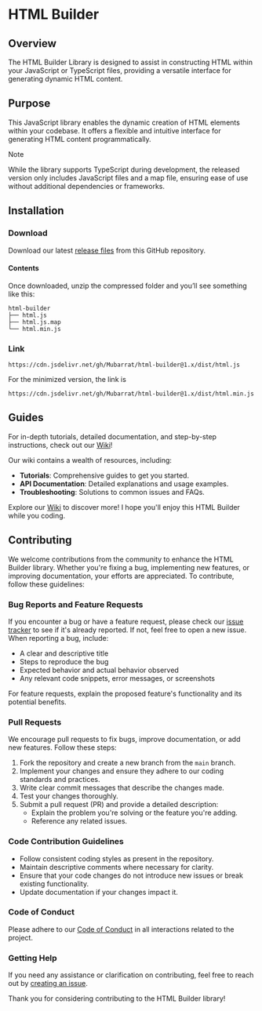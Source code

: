 # HTML Builder

## Overview
The HTML Builder Library is designed to assist in constructing HTML within your JavaScript or TypeScript files, providing a versatile interface for generating dynamic HTML content.

## Purpose
This JavaScript library enables the dynamic creation of HTML elements within your codebase. It offers a flexible and intuitive interface for generating HTML content programmatically.

> [!NOTE]
> While the library supports TypeScript during development, the released version only includes JavaScript files and a map file, ensuring ease of use without additional dependencies or frameworks.

## Installation
### Download
Download our latest [release files](https://github.com/Mubarrat/html-builder/releases) from this GitHub repository.

#### Contents
Once downloaded, unzip the compressed folder and you’ll see something like this:
```
html-builder
├── html.js
├── html.js.map
└── html.min.js
```

### Link
```
https://cdn.jsdelivr.net/gh/Mubarrat/html-builder@1.x/dist/html.js
```
For the minimized version, the link is
```
https://cdn.jsdelivr.net/gh/Mubarrat/html-builder@1.x/dist/html.min.js
```

## Guides

For in-depth tutorials, detailed documentation, and step-by-step instructions, check out our [Wiki](https://github.com/Mubarrat/html-builder/wiki)!

Our wiki contains a wealth of resources, including:

- **Tutorials**: Comprehensive guides to get you started.
- **API Documentation**: Detailed explanations and usage examples.
- **Troubleshooting**: Solutions to common issues and FAQs.

Explore our [Wiki](https://github.com/Mubarrat/html-builder/wiki) to discover more! I hope you'll enjoy this HTML Builder while you coding.

## Contributing

We welcome contributions from the community to enhance the HTML Builder library. Whether you're fixing a bug, implementing new features, or improving documentation, your efforts are appreciated. To contribute, follow these guidelines:

### Bug Reports and Feature Requests

If you encounter a bug or have a feature request, please check our [issue tracker](https://github.com/Mubarrat/html-builder/issues) to see if it's already reported. If not, feel free to open a new issue. When reporting a bug, include:

- A clear and descriptive title
- Steps to reproduce the bug
- Expected behavior and actual behavior observed
- Any relevant code snippets, error messages, or screenshots

For feature requests, explain the proposed feature's functionality and its potential benefits.

### Pull Requests

We encourage pull requests to fix bugs, improve documentation, or add new features. Follow these steps:

1. Fork the repository and create a new branch from the `main` branch.
2. Implement your changes and ensure they adhere to our coding standards and practices.
3. Write clear commit messages that describe the changes made.
4. Test your changes thoroughly.
5. Submit a pull request (PR) and provide a detailed description:
   - Explain the problem you're solving or the feature you're adding.
   - Reference any related issues.

### Code Contribution Guidelines

- Follow consistent coding styles as present in the repository.
- Maintain descriptive comments where necessary for clarity.
- Ensure that your code changes do not introduce new issues or break existing functionality.
- Update documentation if your changes impact it.

### Code of Conduct

Please adhere to our [Code of Conduct](CODE_OF_CONDUCT.md) in all interactions related to the project.

### Getting Help

If you need any assistance or clarification on contributing, feel free to reach out by [creating an issue](https://github.com/Mubarrat/html-builder/issues).

Thank you for considering contributing to the HTML Builder library!